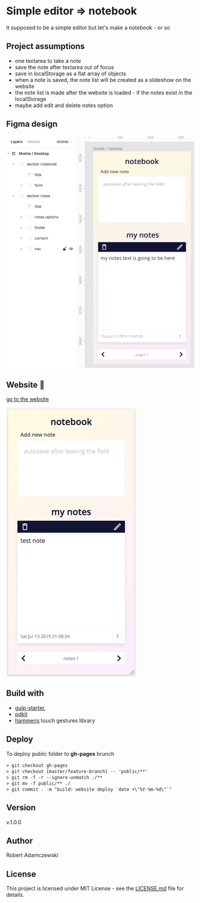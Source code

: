 # Simple editor ⇒ notebook

It supposed to be a simple editor but let's make a notebook - or so

## Project assumptions

- one textarea to take a note
- save the note after textarea out of focus
- save in localStorage as a flat array of objects
- when a note is saved, the note list will be created as a slideshow on the website
- the note list is made after the website is loaded - if the notes exist in the localStorage
- maybe add edit and delete notes option

## Figma design

![notebook figma design screen](gh-image/figma-screen.png)

## Website 🚀

[go to the website](https://rogreyroom.github.io/simple-editor/)

![my local storage notebook ready website screen](gh-image/website-screen.png)

## Build with

- [gulp-starter](https://github.com/rogreyroom/gulp-starter),
- [pdkit](https://pdkit.co/)
- [hammerjs](https://hammerjs.github.io/) touch gestures library

## Deploy

To deploy public folder to **gh-pages** brunch

```git
> git checkout gh-pages
> git checkout [master/feature-branch] -- 'public/**'
> git rm -f -r --ignore-unmatch ./**
> git mv -f public/** ./
> git commit . -m "build: website deploy `date +\"%Y-%m-%d\"`"
```

## Version

v.1.0.0

## Author

Robert Adamczewski

## License

This project is licensed under MIT License - see the [LICENSE.md](./LICENSE.md) file for details.
